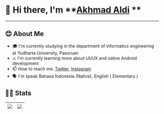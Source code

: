 <!-- markdownlint-disable MD033 MD042-->

# 👋 Hi there, I'm **[Akhmad Aldi](https://www.linkedin.com/in/akhmad-aldi-8449191a9/) **

---

## **😊 About Me**

- 🎓 I'm currently studying in the department of informatics engineering at Yudharta University, Pasuruan
-  ⚔ I'm currently learning more about UI/UX and native Android development
- 📫 How to reach me: [Twitter](https://twitter.com/AkhmadAldi11), [Instagram](https://www.instagram.com/akh.aldi19)
- 🗣 I'm speak Bahasa Indonesia (Native), English ( Elementary ) 

## **🧑‍💻 Stats**

| <a href="https://github.com/anuraghazra/github-readme-stats"><img align="center" src="https://github-readme-stats.vercel.app/api?username=AkhmadAldi19&show_icons=true&include_all_commits=true&theme=radical&hide_border=true"/></a> | <a href=""><img align="center" src="https://github-readme-stats.vercel.app/api/top-langs/?username=AkhmadAldi19&layout=compact&theme=radical&hide_border=true" /></a> |
| ------------- | ------------- |


